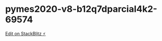 # pymes2020-v8-b12q7dparcial4k2-69574

[Edit on StackBlitz ⚡️](https://stackblitz.com/edit/pymes2020-v8-b12q7dparcial4k2-69574)